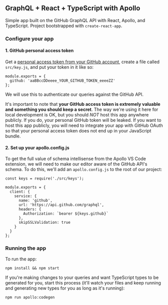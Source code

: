 ## GraphQL + React + TypeScript with Apollo

Simple app built on the GitHub GraphQL API with React, Apollo, and TypeScript. Project bootstrapped with `create-react-app`.

### Configure your app

#### 1. GitHub personal access token

Get a [personal access token from your GitHub account](https://github.com/settings/tokens), create a file called `src/key.js`, and put your token in it like so:

```
module.exports = {
  github: 'aaBBccDDeeee_YOUR_GITHUB_TOKEN_eeeeZZ'
};
```

We will use this to authenticate our queries against the GitHub API.

It's important to note that **your GitHub access token is extremely valuable and something you should keep a secret**. The way we're using it here for local development is OK, but you should _NOT_ host this app anywhere publicly. If you do, your personal GitHub token will be leaked. If you want to host this app publicly, you will need to integrate your app with GitHub OAuth so that your personal access token does not end up in your JavaScript bundle.

#### 2. Set up your apollo.config.js

To get the full value of schema intellisense from the Apollo VS Code extension, we will need to make our editor aware of the GitHub API's schema. To do this, we'll add an `apollo.config.js` to the root of our project:

```
const keys = require('./src/keys');

module.exports = {
  client: {
    service: {
      name: 'github',
      url: 'https://api.github.com/graphql',
      headers: {
        Authorization: `bearer ${keys.github}`
      },
      skipSSLValidation: true
    }
  }
};
```

### Running the app

To run the app:

```
npm install && npm start
```

If you're making changes to your queries and want TypeScript types to be generated for you, start this process (it'll watch your files and keep running and generating new types for you as long as it's running):

```
npm run apollo:codegen
```
